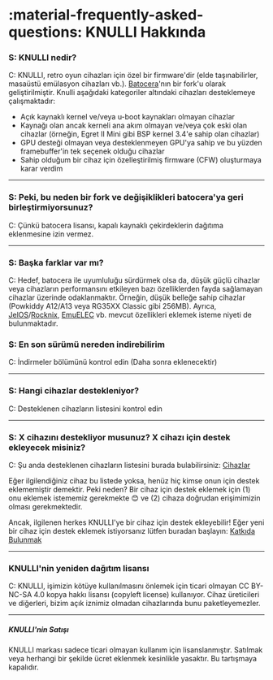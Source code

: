 # :material-frequently-asked-questions: KNULLI Hakkında

### S: KNULLI nedir?
C: KNULLI, retro oyun cihazları için özel bir firmware'dir (elde taşınabilirler, masaüstü emülasyon cihazları vb.). [Batocera](https://batocera.org)'nın bir fork'u olarak geliştirilmiştir. Knulli aşağıdaki kategoriler altındaki cihazları desteklemeye çalışmaktadır:

* Açık kaynaklı kernel ve/veya u-boot kaynakları olmayan cihazlar
* Kaynağı olan ancak kerneli ana akım olmayan ve/veya çok eski olan cihazlar (örneğin, Egret II Mini gibi BSP kernel 3.4'e sahip olan cihazlar)
* GPU desteği olmayan veya desteklenmeyen GPU'ya sahip ve bu yüzden framebuffer'in tek seçenek olduğu cihazlar
* Sahip olduğum bir cihaz için özelleştirilmiş firmware (CFW) oluşturmaya karar verdim

---

### S: Peki, bu neden bir fork ve değişiklikleri batocera'ya geri birleştirmiyorsunuz?
C: Çünkü batocera lisansı, kapalı kaynaklı çekirdeklerin dağıtıma eklenmesine izin vermez.

---

### S: Başka farklar var mı?
C: Hedef, batocera ile uyumluluğu sürdürmek olsa da, düşük güçlü cihazlar veya cihazların performansını etkileyen bazı özelliklerden fayda sağlamayan cihazlar üzerinde odaklanmaktır. Örneğin, düşük belleğe sahip cihazlar (Powkiddy A12/A13 veya RG35XX Classic gibi 256MB). Ayrıca, [JelOS](https://jelos.org)/[Rocknix](https://github.com/rocknix), [EmuELEC](https://github.com/EmuELEC) vb. mevcut özellikleri eklemek isteme niyeti de bulunmaktadır.

### S: En son sürümü nereden indirebilirim

C: İndirmeler bölümünü kontrol edin (Daha sonra eklenecektir)

---

### S: Hangi cihazlar destekleniyor?

C: Desteklenen cihazların listesini kontrol edin

---

### S: X cihazını destekliyor musunuz? X cihazı için destek ekleyecek misiniz?
C: Şu anda desteklenen cihazların listesini burada bulabilirsiniz: [Cihazlar](../devices)

Eğer ilgilendiğiniz cihaz bu listede yoksa, henüz hiç kimse onun için destek eklememiştir demektir. Peki neden? Bir cihaz için destek eklemek için (1) onu eklemek istememiz gerekmekte 😊 ve (2) cihaza doğrudan erişimimizin olması gerekmektedir.

Ancak, ilgilenen herkes KNULLI'ye bir cihaz için destek ekleyebilir! Eğer yeni bir cihaz için destek eklemek istiyorsanız lütfen buradan başlayın: [Katkıda Bulunmak](../contribute)

---

### KNULLI'nin yeniden dağıtım lisansı
C: KNULLI, işimizin kötüye kullanılmasını önlemek için ticari olmayan CC BY-NC-SA 4.0 kopya hakkı lisansı (copyleft license) kullanıyor. Cihaz üreticileri ve diğerleri, bizim açık iznimiz olmadan cihazlarında bunu paketleyemezler.

---

##### KNULLI'nin Satışı
KNULLI markası sadece ticari olmayan kullanım için lisanslanmıştır. Satılmak veya herhangi bir şekilde ücret eklenmek kesinlikle yasaktır. Bu tartışmaya kapalıdır.

